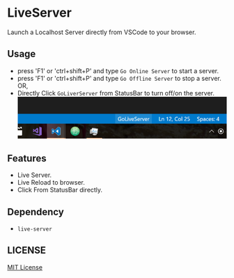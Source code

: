 # LiveServer
Launch a Localhost Server directly from VSCode to your browser.  

## Usage
* press 'F1' or 'ctrl+shift+P' and type `Go Online Server` to start a server.
* press 'F1' or 'ctrl+shift+P' and type `Go Offline Server` to stop a server.
<br>OR,
* Directly Click `GoLiverServer` from StatusBar to turn off/on the server. 
![Preview](./images/Screenshot/StatusBar.png)

## Features
* Live Server.
* Live Reload to browser.
* Click From StatusBar directly. 

## Dependency
* `live-server`

## LICENSE
[MIT License](./LICENSE)